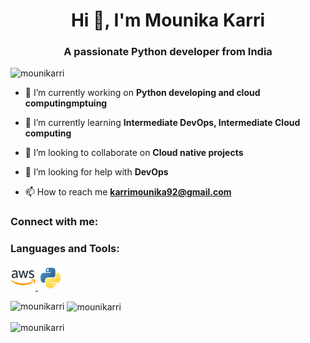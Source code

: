 <h1 align="center">Hi 👋, I'm Mounika Karri</h1>
<h3 align="center">A passionate Python developer from India</h3>

<p align="left"> <img src="https://komarev.com/ghpvc/?username=mounikarri&label=Profile%20views&color=0e75b6&style=flat" alt="mounikarri" /> </p>

- 🔭 I’m currently working on **Python developing and cloud computingmptuing**

- 🌱 I’m currently learning **Intermediate DevOps, Intermediate Cloud computing**

- 👯 I’m looking to collaborate on **Cloud native projects**

- 🤝 I’m looking for help with **DevOps**

- 📫 How to reach me **karrimounika92@gmail.com**

<h3 align="left">Connect with me:</h3>
<p align="left">
</p>

<h3 align="left">Languages and Tools:</h3>
<p align="left"> <a href="https://aws.amazon.com" target="_blank" rel="noreferrer"> <img src="https://raw.githubusercontent.com/devicons/devicon/master/icons/amazonwebservices/amazonwebservices-original-wordmark.svg" alt="aws" width="40" height="40"/> </a> <a href="https://www.python.org" target="_blank" rel="noreferrer"> <img src="https://raw.githubusercontent.com/devicons/devicon/master/icons/python/python-original.svg" alt="python" width="40" height="40"/> </a> </p>

<p><img align="left" src="https://github-readme-stats.vercel.app/api/top-langs?username=mounikarri&show_icons=true&locale=en&layout=compact" alt="mounikarri" /></p>

<p>&nbsp;<img align="center" src="https://github-readme-stats.vercel.app/api?username=mounikarri&show_icons=true&locale=en" alt="mounikarri" /></p>

<p><img align="center" src="https://github-readme-streak-stats.herokuapp.com/?user=mounikarri&" alt="mounikarri" /></p>

